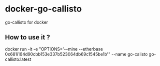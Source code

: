 # docker-go-callisto
go-callisto for docker


## How to use it ?

docker run -it -e "OPTIONS='--mine --etherbase 0x681i164d90cbb153e337b523064db69c1545be1b'" --name go-calisto go-callisto:latest

